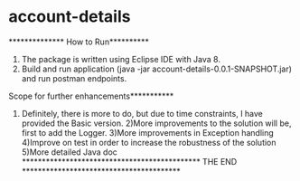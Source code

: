 # account-details

************** How to Run**********

1) The package is written using Eclipse IDE with Java 8.
2) Build and run application (java -jar account-details-0.0.1-SNAPSHOT.jar) and run postman endpoints.

Scope for further enhancements*********** 
1) Definitely, there is more to do, but due to time constraints, I have provided the Basic version.
2)More improvements to the solution will be, first to add the Logger.
3)More improvements in Exception handling
4)Improve on test in order to increase the robustness of the solution
5)More detailed Java doc ********************************************* THE END ****************************************
